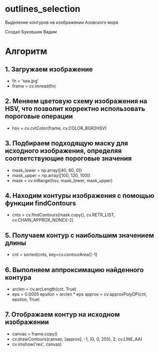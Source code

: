 # outlines_selection

Выделение контуров на изображении Азовского моря

Создал Буковшин Вадим

# Алгоритм

## 1. Загружаем изображение

   * fn = 'sea.jpg'
   * frame = cv.imread(fn)

##  2. Меняем цветовую схему изображения на HSV, что позволит корректно использовать пороговые операции
 
   * hsv = cv.cvtColor(frame, cv.COLOR_BGR2HSV)

## 3. Подбираем подходящую маску для исходного изображения, определяя соответствующие пороговые значения

   * mask_lower = np.array([40, 60, 0])
   * mask_upper = np.array([100, 120, 100])
   * mask = cv.inRange(hsv, mask_lower, mask_upper)
  
## 4. Находим контуры изображения с помощью функции findContours

   * cnts = cv.findContours(mask.copy(), cv.RETR_LIST, cv.CHAIN_APPROX_NONE)[-2]

## 5. Получаем контур с наибольшим значением длины

   * cnt = sorted(cnts, key=cv.contourArea)[-1]

## 6. Выполняем аппроксимацию найденного контура

   * arclen = cv.arcLength(cnt, True)
   * eps = 0.0005
   epsilon = arclen * eps
   approx = cv.approxPolyDP(cnt, epsilon, True)

## 7. Отображаем контур на исходном изображении

   * canvas = frame.copy()
   * cv.drawContours(canvas, [approx], -1, (0, 0, 255), 2, cv.LINE_AA)
   * cv.imshow('res', canvas)
